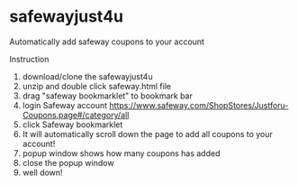 # safewayjust4u
Automatically add safeway coupons to your account

Instruction
1. download/clone the safewayjust4u 
2. unzip and double click safeway.html file 
3. drag "safeway bookmarklet" to bookmark bar
4. login Safeway account https://www.safeway.com/ShopStores/Justforu-Coupons.page#/category/all
5. click Safeway bookmarklet 
6. It will automatically scroll down the page to add all coupons to your account!
7. popup window shows how many coupons has added 
8. close the popup window 
9. well down!
